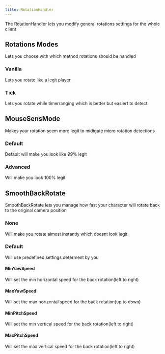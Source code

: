 ```yaml
---
title: RotationHandler
---
```

The RotationHandler lets you modify general rotations settings for the whole client

## Rotations Modes
Lets you choose with which method rotations should be handled

### Vanilla
Lets you rotate like a legit player

### Tick
Lets you rotate while timerranging which is better but easiert to detect

## MouseSensMode
Makes your rotation seem more legit to midigate micro rotation detections

### Default
Default will make you look like 99% legit

### Advanced
Will make you look 100% legit

## SmoothBackRotate
SmoothBackRotate lets you manage how fast your character will rotate back to the original camera position

### None
Will make you rotate almost instantly which doesnt look legit

### Default
Will use predefined settings determent by you

#### MinYawSpeed
Will set the min horizontal speed for the back rotation(left to right)

#### MaxYawSpeed
Will set the max horizontal speed for the back rotation(up to down)

#### MinPitchSpeed
Will set the min vertical speed for the back rotation(left to right)

#### MaxPitchSpeed
Will set the max vertical speed for the back rotation(left to right)